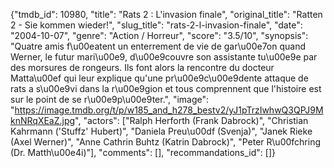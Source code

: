 {"tmdb_id": 10980, "title": "Rats 2 : L'invasion finale", "original_title": "Ratten 2 - Sie kommen wieder!", "slug_title": "rats-2-l-invasion-finale", "date": "2004-10-07", "genre": "Action / Horreur", "score": "3.5/10", "synopsis": "Quatre amis f\u00eatent un enterrement de vie de gar\u00e7on quand Werner, le futur mari\u00e9, d\u00e9couvre son assistante tu\u00e9e par des morsures de rongeurs. Ils font alors la rencontre du docteur Matta\u00ef qui leur explique qu'une pr\u00e9c\u00e9dente attaque de rats a s\u00e9vi dans la r\u00e9gion et tous comprennent que l'histoire est sur le point de se r\u00e9p\u00e9ter.", "image": "https://image.tmdb.org/t/p/w185_and_h278_bestv2/yJ1pTrzIwhwQ3QPJ9MknNRqXEaZ.jpg", "actors": ["Ralph Herforth (Frank Dabrock)", "Christian Kahrmann ('Stuffz' Hubert)", "Daniela Preu\u00df (Svenja)", "Janek Rieke (Axel Werner)", "Anne Cathrin Buhtz (Katrin Dabrock)", "Peter R\u00fchring (Dr. Matth\u00e4i)"], "comments": [], "recommandations_id": []}